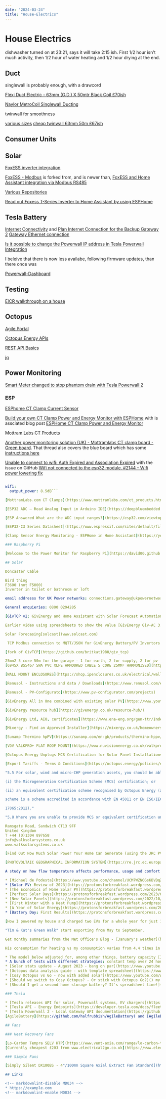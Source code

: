```yaml
---
date: "2024-03-24"
title: "House-Electrics"
---
```

<!-- markdownlint-disable MD025 -->
# House Electrics
<!-- markdownlint-enable MD025 -->


dishwasher turned on at 23:21, says it will take 2:15 ish. First 1/2 hour isn't much activity, then 1/2 hour of water heating and 1/2 hour drying at the end.

## Duct

singlewall is probably enough, with a drawcord

[Flexi Duct Electric - 63mm (O.D.) X 50mtr Black Coil £70ish](https://www.drainagepipe.co.uk/flexi-duct-63mm-o-d-x-50mtr-black-coil-p-D63B/)

[Naylor MetroCoil Singlewall Ducting](https://www.drainagesuperstore.co.uk/product/naylor-metrocoil-singlewall-ducting-black-105mm-x-40m.html)

twinwall for smoothness

[various sizes](https://www.tlc-direct.co.uk/Main_Index/Cable_Accessories_Index/Cable_Ducting/index.html)
[cheap twinwall 63mm 50m £67ish](https://skyplastics.co.uk/63-50mm-black-twinwall-electric-duct-x-50-metre.html?msclkid=edb6d44d3234140d45aeb2530b72e5f2&utm_source=bing&utm_medium=cpc&utm_campaign=E.%20Twinwall%20Duct&utm_term=twin%20wall%20cable%20duct&utm_content=Duct%3A%20twinwall)

## Consumer Units

[](https://alertelectrical.com/electrical-equipment/circuit-protection/verso-circuit-protection/verso-main-switch-spd-consumer-unit.html)

## Solar

[FoxESS inverter integration](https://github.com/nathanmarlor/foxess_modbus)

[FoxESS - Modbus](https://github.com/nathanmarlor/foxess_modbus) is forked from, and is newer than, [FoxESS and Home Assistant integration via Modbus RS485](https://github.com/StealthChesnut/HA-FoxESS-Modbus)

[Various Repositories](https://github.com/search?q=foxess&type=repositories)

[Read out Foxess T-Series Inverter to Home Assistant by using ESPHome](https://github.com/assembly12/Foxess-T-series-ESPHome-Home-Assistant?tab=readme-ov-file)

## Tesla Battery

[Internet Connectivity](https://www.tesla.com/support/energy/powerwall/own/internet-connectivity) and [Plan Internet Connection for the Backup Gateway 2](https://service.tesla.com/docs/Public/Energy/Powerwall/Powerwall-2-Backup-Gateway-2-Installation-Manual-NA-EN/GUID-DBB9849D-6E32-44C9-ADA2-1F0FC57A0E40.html)
[Gateway Ethernet connection](https://www.reddit.com/r/TeslaSolar/comments/12564rd/gateway_ethernet_connection/)

[Is it possible to change the Powerwall IP address in Tesla Powerwall Integration](https://community.home-assistant.io/t/is-it-possible-to-change-the-powerwall-ip-address-in-tesla-powerwall-integration/445942)

I beleive that there is now less availabe, following firmware updates, than there once was

[Powerwall-Dashboard](https://github.com/jasonacox/Powerwall-Dashboard)

## Testing

[EICR walkthrough on a house](https://www.youtube.com/watch?v=aJBwNygEt8k)

## Octopus

[Agile Portal](https://agile.octopushome.net/historical-data)

[Octopus Energy APIs](https://developer.octopus.energy/docs/api/?_gl=1*ntjw9v*_ga*MTYwMDI4Njc3My4xNzExMDE2OTYy*_ga_Y9JNFMEXNR*MTcxMTU0MjQ2OC4yNy4xLjE3MTE1NDI1NTMuNjAuMC40MjQ2NTA0ODA.*_gcl_au*MTM3ODQzNzg5My4xNzExMDE2OTYy#)

[REST API Basics](https://docs.octopus.energy/rest/guides/api-basics#:~:text=cURL%20is%20a%20free%20command%20line%20tool%20that,command%20to%20get%20a%20json%20response%3A%20curl%20%22https%3A%2F%2Fapi.octopus.energy%2Fv1%2Fproducts%3Fbrand%3DOCTOPUS_ENERGY%26is_prepay%3Dtrue%22)

[jq](https://jqlang.github.io/jq/)

## Power Monitoring

[Smart Meter changed to stop phantom drain with Tesla Powerwall 2](https://youtu.be/B0BNn8AtQDc?si=ln4z2eY67Rj3FkVC)

### ESP

[ESPhome CT Clamp Current Sensor](https://esphome.io/components/sensor/ct_clamp)

[Build your own CT Clamp Power and Energy Monitor with ESPHome](https://www.youtube.com/watch?v=fvCqXjey8lI) with is assciated blog post [ESPHome CT Clamp Power and Energy Monitor](https://www.speaktothegeek.co.uk/2022/08/esphome-ct-clamp-power-and-energy-monitor/)

[Mottram Labs CT Products](https://www.mottramlabs.com/ct_products.html)

[Another power monitoring solution (UK) - Mottramlabs CT clamp board - Green board](https://community.home-assistant.io/t/another-power-monitoring-solution-uk-mottramlabs-ct-clamp-board/338139). That thread also covers the blue board which has some [instructions here](https://github.com/Mottramlabs/4-Channel-Mains-Current-Sensor-ESP8266/pull/6/files#diff-dbb3b12efcf17cac1f975566f1c3e4e7681cdcb14989b20ffcc3cd36c6a52ac2)

[Unable to connect to wifi: Auth Expired and Association Expired](https://community.home-assistant.io/t/unable-to-connect-to-wifi-auth-expired-and-association-expired/678570/2) with the issue on GitHub [ Wifi not connected to the esp32 module. #2144 - Wifi power lowering fix](https://github.com/espressif/arduino-esp32/issues/2144#issuecomment-1212591202)

```yaml

wifi:
  output_power: 8.5dB```

[MottramLabs.com CT Clamps](https://www.mottramlabs.com/ct_products.html)

[ESP32 ADC – Read Analog Input in Arduino IDE](https://deepbluembedded.com/esp32-adc-tutorial-read-analog-voltage-arduino/)

[ESP Answered What are the ADC input ranges?](https://esp32.com/viewtopic.php?f=12&t=1045)

[ESP32-C3 Series Datasheet](https://www.espressif.com/sites/default/files/documentation/esp32-c3_datasheet_en.pdf)

[Clamp Sensor Energy Monitoring - ESPHome in Home Assistant](https://youtu.be/A_A0w2CX5xU?si=V26AoLfKmXCLrgOO) and https://github.com/willbob8/willsurridgetech/blob/master/clampSensor.yaml

### Raspberry Pi

[Welcome to the Power Monitor for Raspberry Pi](https://david00.github.io/rpi-power-monitor/)

## Solar

Doncaster Cable

Bird thing
F3600 (not F5000)
Inverter in toilet or bathroom or loft

email addresss for UK Power networks: connections.gateway@ukpowernetworks.co.uk send them an amendment.

General enquieries: 0800 0294285 

[GivTCP v2: GivEnergy and Home Assistant with Solar Forecast Automation](https://www.youtube.com/watch?v=ygD9KyciX54) and [blog](https://www.speaktothegeek.co.uk/2022/12/givtcp-v2-givenergy-and-home-assistant-with-solar-forecast-automation/#solarautomation)

Earlier video using spreadsheets to show the value [GivEnergy Giv-AC 3.0 Battery, Home Assistant and Solar Forecast Automation](https://www.youtube.com/watch?v=IBXoD6KUtxk)

Solar Forecasing[solcast](www.solcast.com)

 TCP Modbus connection to MQTT/JSON for GivEnergy Battery/PV Invertors [GivEnergy GivTCP](https://github.com/GivEnergy/giv_tcp)

[fork of GivTCP](https://github.com/britkat1980/giv_tcp)

25mm2 5 core 50m for the garage - 1 for earth, 2 for supply, 2 for pv
[6945X BS5467 SWA PVC XLPE ARMOURED CABLE 5 CORE 25MM² HARMONISED](https://www.superlecdirect.com/6945x-25mm-5core-bs5467-xlpe-swa-pvc-cable-harmonised-black/)

[WALL MOUNT ENCLOSURES](https://shop.ipenclosures.co.uk/electrical/wall-mount-enclosures) or [](https://www.cef.co.uk/catalogue/categories/enclosures-grp-enclosures)

[Renusol - Instructions and data / Downloads](https://www.renusol.com/en/instructions-data/)

[Renusol - PV-Configurato](https://www.pv-configurator.com/projects)

[GivEnergy All in One combined with existing solar PV](https://www.youtube.com/watch?v=Lc35UVZqC9c)

[GivEnergy resource hub](https://givenergy.co.uk/resource-hub/)

[GivEnergy Ltd, AIO, certificates](https://www.ena-eng.org/gen-ttr/Index?Action=ViewDetail&EID=96428241&tab=search)

[Mixergy - Find an Approved Installer](https://mixergy.co.uk/homeowners/find-an-installer/)

[Sunamp Thermino hpPV](https://sunamp.com/en-gb/products/thermino-hppv/)

[VDV VALKPRO+ FLAT ROOF MOUNT](https://www.nuvisionenergy.co.uk/valkpro?search=VALKPRO+) and see [ValkPro+ P10 East-West](https://www.valksolarsystems.com/en/solar-mounting-systems/flat-roofs/portrait/east-west/valkpro-p10-east-west) with [ValkSolarFix](https://www.valksolarsystems.com/en/valksolarfix)

[Octopus Energy Unplugs MCS Certification for Solar Panel Installations](https://www.youtube.com/watch?v=FSZhGxESm_Y)

[Export Tariffs - Terms & Conditions](https://octopus.energy/policies/export-tariffs-terms-conditions/) 

"5.5 For solar, wind and micro-CHP generation assets, you should be able to demonstrate that the generation asset is suitably certified via:

(i) the Microgeneration Certification Scheme (MCS) certification; or

(ii) an equivalent certification scheme recognised by Octopus Energy (an equivalent

scheme is a scheme accredited in accordance with EN 45011 or EN ISO/IEC

17065:2012)."

"5.8 Where you are unable to provide MCS or equivalent certification under clause 5.5, you confirm that you are satisfied that the generation asset has been installed by a competent professional and meets all required industry standards and guidelines. Octopus accepts no liability for any loss, damage or injury resulting from the installation."

Ramsgate Road, Sandwich CT13 9FF
United Kingdom
T +44 (0)1304 897658
info@valksolarsystems.co.uk
www.valksolarsystems.co.uk

[Find Out How Much Solar Power Your Home Can Generate (using the JRC PVGIS utility)](https://www.youtube.com/watch?v=MdpQci4vTLU) 

[PHOTOVOLTAIC GEOGRAPHICAL INFORMATION SYSTEM](https://re.jrc.ec.europa.eu/pvg_tools/en/)

A study on how flow temperature affects performance, usage and comfort [Money Saving Boiler Challenge: Supporting evidence October 2022](https://www.nesta.org.uk/report/money-saving-boiler-challenge-supporting-evidence-october-2022/)

* [Michael de Podesta](https://www.youtube.com/channel/UCM7WZNOGsKBVBqZ850I9xnw/videos) has intersting videos, spreasheets, etc.
* [Solar PV: Review of 2023](https://protonsforbreakfast.wordpress.com/2023/12/30/solar-pv-review-of-2023/)
* [The Economics of Home Solar PV](https://protonsforbreakfast.wordpress.com/2023/04/30/the-economics-of-home-solar-pv/) £10k invested returns 7.5%, assumes a smaller battery.
* [Perfect Solar Days](https://protonsforbreakfast.wordpress.com/2023/04/08/perfect-solar-days/)
* [New Solar Panels](https://protonsforbreakfast.wordpress.com/2022/10/27/new-solar-panels/)
* [First Winter with a Heat Pump](https://protonsforbreakfast.wordpress.com/2022/04/27/first-winter-with-a-heat-pump/)
* [A Year of Solar Energy](https://protonsforbreakfast.wordpress.com/2021/11/08/a-year-of-solar-energy/)
* [Battery Day: First Results](https://protonsforbreakfast.wordpress.com/2021/03/20/battery-day-first-results/)

[How I powered my house and charged two EVs for a whole year for just 1p per kWh](https://www.youtube.com/watch?v=FtBymAxbDxE) my copy of his [Solar for Download]()

"Tim & Kat's Green Walk" start exporting from May to September.

Get monthy summaries from the Met Office's Blog - [January's weather](https://blog.metoffice.gov.uk/2024/02/01/a-month-of-contrasts-for-januarys-weather/) or the [Warmest February on record for England and Wales](https://www.metoffice.gov.uk/about-us/press-office/news/weather-and-climate/2024/february-2024-warm-and-wet-for-the-uk) press release for example.

His consumption for heating vs my consumption varies from 4.4 times in the colder months to 6.1 times in the warmer months (5 times since he started heating overnight, like I do).

* The model below adjusted for, among other things, battery capacity [Is it greener if I boost my heat pump during off-peak periods? - And save me money as well?](https://www.youtube.com/watch?v=VF199lkvLR8) my version of one of his spreadsheets [Toy heat loss model - with carbon calculation - Intelligent Octopus Go](https://docs.google.com/spreadsheets/d/1GXQVRraW6MLNI4XUgzXziClv8v48lvvI2rZy-CWBdH4/edit#gid=0)
* A bunch of tests with different strategies: constant temp over 24 hours, on at 6am off at 8:30pm, differnt thermal mass, different temperatures, etc [Should I boost my heat pump during off-peak periods? - Will it save me money?](https://www.youtube.com/watch?v=q1tYCenxb2M) my version of his spreadsheet [Toy heat loss model](https://docs.google.com/spreadsheets/d/148dpzOAPj85e3bKR9K7Ak_65njncRvpae83C2sNuLZE/edit#gid=0)
* [Solar stats update - August 2023 - bang on par](https://www.youtube.com/watch?v=Q0RC9BxhWVY) with spreadsheet explanation, [](https://www.youtube.com/watch?v=MdpQci4vTLU)
* [Octopus data analysis guide - with template spreadsheet](https://www.youtube.com/watch?v=5FwjccO2bZc) my version of his spreadsheet [Octopus data template](https://docs.google.com/spreadsheets/d/1FRpulLrDzEuG3mxYhOdgbuOUvPuvpSx6rV-iNGRK_sI/edit#gid=1245866957)
* [Cosy Octopus vs Go - now with added solar](https://www.youtube.com/watch?v=iLFrykG49Uk) my version of his spreadsheet [Cosy Octopus vs. Go with Solar](https://docs.google.com/spreadsheets/d/1Pan30Q3qsxFmITSgM4eMG9NsONbTelZ9OrJiJgxmBCg/edit#gid=1218111026)
* [Should we switch to Cosy Octopus? - Or stick with Octopus Go?]() my version of his spreadsheet [Cosy Octopus vs. Go](https://docs.google.com/spreadsheets/d/1fSvcIw6vPFW88ZhfMqN7Uf_KgDCZ3vz7Yi5vqGWvJYE/edit#gid=1218111026)
* [Should I get a second home storage battery? It's spreadsheet time!](https://www.youtube.com/watch?v=g0KbYqfCq1w&t=151s) my version of his spreadsheet [HEAT Spreadsheet](https://docs.google.com/spreadsheets/d/1ZX26vzBf5LpmmwctOOHzbW7d0wgV5adpqv4-_bvucmM/edit#gid=0)

### Tesla

* [Tesla releases API for solar, Powerwall systems, EV chargers](https://www.pv-magazine.com/2024/01/08/tesla-releases-api-for-solar-powerwall-systems-ev-chargers/)
* [Tesla API - Energy Endpoints](https://developer.tesla.com/docs/fleet-api#charging_sessions-only-for-business-fleet-owners)
* [Tesla Powerwall 2 - Local Gateway API documentation](https://github.com/vloschiavo/powerwall2)
[AgileBattery](https://github.com/halfrubbish/AgileBattery) and [AgileBattery: Tesla Powerwall and Octopus Energy Agile integration](https://www.reddit.com/r/OctopusEnergy/comments/16z2zee/agilebattery_tesla_powerwall_and_octopus_energy/)

## Fans

### Heat Recovery Fans

[Lo-Carbon Tempra SELV HTP](https://www.vent-axia.com/range/lo-carbon-tempra-selv-htp)
[Currently cheapest £203 from www.electrical2go.co.uk](https://www.electrical2go.co.uk/vent-axia-lo-carbon-tempra-lp-single-room-heat-recovery-fan-403832.html?msclkid=604edd093b3518c6dfe3b8fd9130d9d1&utm_source=bing&utm_medium=cpc&utm_campaign=Smart%20Shopping%20-%20All%20Products%20%5BROAS%5D%20MM&utm_term=4582008568042712&utm_content=PL%20-%20All%20Products%20MM)

### Simple Fans

[Simply Silent DX100BS - 4"/100mm Square Axial Extract Fan Standard](https://www.xpelair.co.uk/product/simply-silent-dx100bs-4100mm-square-axial-extract-fan-standard)

## Links

<!-- markdownlint-disable MD034 -->
* https://example.com
<!-- markdownlint-enable MD034 -->
